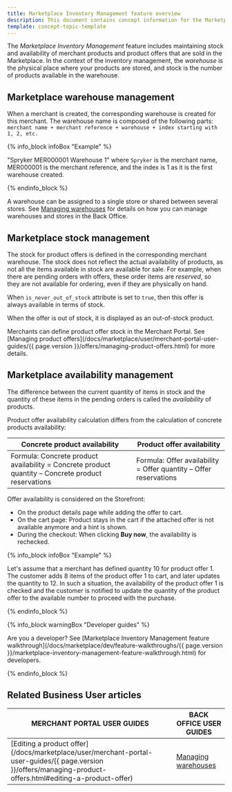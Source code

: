 ```yaml
---
title: Marketplace Inventory Management feature overview
description: This document contains concept information for the Marketplace Products feature.
template: concept-topic-template
---
```


The *Marketplace Inventory Management* feature includes maintaining stock and availability of merchant products and product offers that are sold in the Marketplace.
In the context of the inventory management, the *warehouse* is the physical place where your products are stored, and stock is the number of products available in the warehouse. 

## Marketplace warehouse management

When a merchant is created, the corresponding warehouse is created for this merchant. The warehouse name is composed of the following parts: `merchant name + merchant reference + warehouse + index starting with 1, 2, etc.`

{% info_block infoBox "Example" %}

"Spryker MER000001 Warehouse 1" where `Spryker` is the merchant name, MER000001 is the merchant reference, and the index is 1 as it is the first warehouse created.

{% endinfo_block %}

A warehouse can be assigned to a single store or shared between several stores. See [Managing warehouses](https://documentation.spryker.com/docs/managing-warehouses#managing-warehouses) for details on how you can manage warehouses and stores in the Back Office.

## Marketplace stock management
The stock for product offers is defined in the corresponding merchant warehouse. The stock does not reflect the actual availability of products, as not all the items available in stock are available for sale. For example, when there are pending orders with offers, these order items are *reserved*, so they are not available for ordering, even if they are physically on hand. 

When `is_never_out_of_stock` attribute is set to `true`, then this offer is always available in terms of stock.

When the offer is out of stock, it is displayed as an out-of-stock product.

Merchants can define product offer stock in the Merchant Portal. See [Managing product offers](/docs/marketplace/user/merchant-portal-user-guides/{{ page.version }}/offers/managing-product-offers.html) for more details.

## Marketplace availability management 

The difference between the current quantity of items in stock and the quantity of these items in the pending orders is called the *availability* of products.

Product offer availability calculation differs from the calculation of concrete products availability:

| Concrete product availability   | Product offer availability   |
| --------------------- | ------------------------ |
| Formula: Concrete product availability = Concrete product quantity – Concrete product reservations | Formula: Offer availability = Offer quantity – Offer reservations |

Offer availability is considered on the Storefront: 

* On the product details page while adding the offer to cart.
* On the cart page: Product stays in the cart if the attached offer is not available anymore and a hint is shown.
* During the checkout: When clicking **Buy now**, the availability is rechecked.

{% info_block infoBox "Example" %}

Let's assume that a merchant has defined quantity 10 for product offer 1. The customer adds 8 items of the product offer 1 to cart, and later updates the quantity to 12. In such a situation, the availability of the product offer 1 is checked and the customer is notified to update the quantity of the product offer to the available number to proceed with the purchase. 

{% endinfo_block %}

{% info_block warningBox "Developer guides" %}

Are you a developer? See [Marketplace Inventory Management feature walkthrough](/docs/marketplace/dev/feature-walkthroughs/{{ page.version }}/marketplace-inventory-management-feature-walkthrough.html) <!---LINK--> for developers.

{% endinfo_block %}


## Related Business User articles

| MERCHANT PORTAL USER GUIDES | BACK OFFICE USER GUIDES |
| --------------------------- | ----------------------- |
| [Editing a product offer](/docs/marketplace/user/merchant-portal-user-guides/{{ page.version }}/offers/managing-product-offers.html#editing-a-product-offer)                            | [Managing warehouses](https://documentation.spryker.com/docs/managing-warehouses) <!--- UPDATE LINK-->                        |


